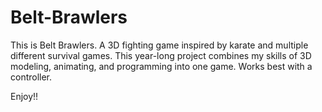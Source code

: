 # Belt-Brawlers

This is Belt Brawlers. A 3D fighting game inspired by karate and multiple different survival games.
This year-long project combines my skills of 3D modeling, animating, and programming into one game.
Works best with a controller.

Enjoy!!
